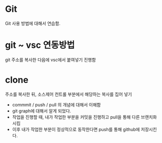 # Git
Git 사용 방법에 대해서 연습함.



# git ~ vsc 연동방법 
git 주소를 복사한 다음에 vsc에서 붙여넣기 진행함



# clone 
주소를 복사한 뒤, 소스제어 컨트롤 부분에서 해당하는 복사를 집어 넣기



- commmit / push / pull 의 개념에 대해서 이해함
- git graph에 대해서 알게 되었다.
- 작업을 진행할 때, 내가 작업한 부분을 커밋을 진행하고 pull을 통해 다른 브랜치화 시킴
- 이후 내가 작업한 부분이 정상적으로 동작한다면 push를 통해 github에 저장시킨다.
